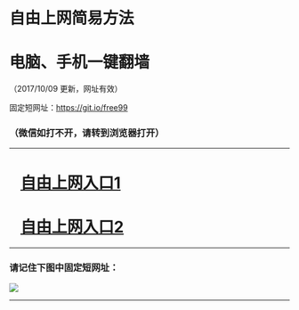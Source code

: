 ﻿# 自由上网简易方法

# 电脑、手机一键翻墙

（2017/10/09 更新，网址有效）

固定短网址：https://git.io/free99

### （微信如打不开，请转到浏览器打开）


***





# &nbsp;&nbsp; <a href="http://ft22177724.fwq-tz-1001.info/fwqtz01.html?t=100900113401 " target="_blank">自由上网入口1</a>
# &nbsp;&nbsp; <a href="http://ft1833115932.fwq-tz-1002.info/fwqtz02.html?t=100900132251 " target="_blank">自由上网入口2</a>
***

### 请记住下图中固定短网址：

<img src="https://s3-us-west-2.amazonaws.com/fwq-1001/yjfq-20170905okok.png" /> 


***

